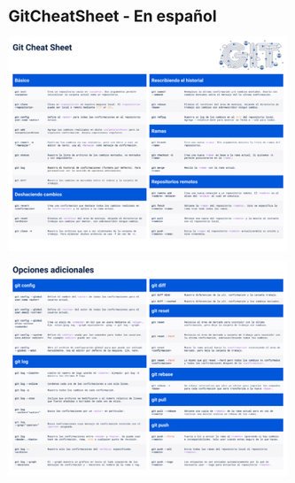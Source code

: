 # GitCheatSheet - En español

![Git Base](https://raw.githubusercontent.com/danilobrinu/GitCheatSheet/master/Base.png)

![Git Aditional Options](https://raw.githubusercontent.com/danilobrinu/GitCheatSheet/master/Aditional%20Options.png)
